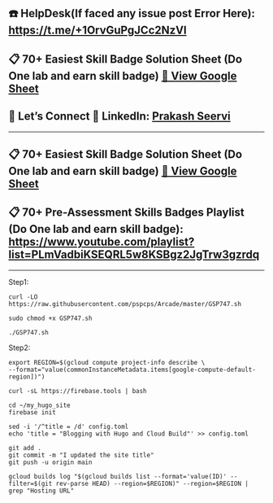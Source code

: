 ## ☎️ HelpDesk(If faced any issue post Error Here): https://t.me/+1OrvGuPgJCc2NzVl

## 📋 70+ Easiest Skill Badge Solution Sheet (Do One lab and earn skill badge) [📄 View Google Sheet](https://docs.google.com/spreadsheets/d/1UY1yh_xCRGealyBqSAejjkBSdgjqEj5M_XIQmveGJnU/edit?gid=0#gid=0)


## 🔗 Let’s Connect 👤 **LinkedIn**: [Prakash Seervi](https://www.linkedin.com/in/prakashseervi63/)


---

## 📋 70+ Easiest Skill Badge Solution Sheet (Do One lab and earn skill badge) [📄 View Google Sheet](https://docs.google.com/spreadsheets/d/1UY1yh_xCRGealyBqSAejjkBSdgjqEj5M_XIQmveGJnU/edit?gid=0#gid=0)

## 📋 70+ Pre-Assessment Skills Badges Playlist (Do One lab and earn skill badge): https://www.youtube.com/playlist?list=PLmVadbiKSEQRL5w8KSBgz2JgTrw3gzrdq


---

Step1:

```
curl -LO https://raw.githubusercontent.com/pspcps/Arcade/master/GSP747.sh

sudo chmod +x GSP747.sh

./GSP747.sh
```

Step2:

```
export REGION=$(gcloud compute project-info describe \
--format="value(commonInstanceMetadata.items[google-compute-default-region])")
```


```
curl -sL https://firebase.tools | bash
```
```
cd ~/my_hugo_site
firebase init
```


```
sed -i '/^title = /d' config.toml
echo 'title = "Blogging with Hugo and Cloud Build"' >> config.toml
```


```
git add .
git commit -m "I updated the site title"
git push -u origin main
```


```
gcloud builds log "$(gcloud builds list --format='value(ID)' --filter=$(git rev-parse HEAD) --region=$REGION)" --region=$REGION | grep "Hosting URL"
```